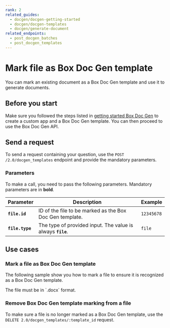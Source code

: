 ```yaml
---
rank: 2
related_guides:
  - docgen/docgen-getting-started
  - docgen/docgen-templates
  - docgen/generate-document
related_endpoints:
  - post_docgen_batches
  - post_docgen_templates
---
```


# Mark file as Box Doc Gen template

You can mark an existing document as a Box Doc Gen template and use it to generate documents.

## Before you start

Make sure you followed the steps listed in [getting started Box Doc Gen][docgen-prerequisites] to create a custom app and a Box Doc Gen template.
You can then proceed to use the Box Doc Gen API.

## Send a request

To send a request containing your question,
use the `POST /2.0/docgen_templates` endpoint and
provide the mandatory parameters.

### Parameters

To make a call, you need to pass the following parameters.
Mandatory parameters are in **bold**.

| Parameter    |Description         | Example                     |
| ------------ | ------ | --- |
| **`file.id`** | ID of the file to be marked as the Box Doc Gen template. | `12345678` |
| **`file.type`** | The type of provided input. The value is always **`file`**. | `file` |

## Use cases

### Mark a file as Box Doc Gen template

The following sample show you how to mark a file to ensure it is recognized as a Box Doc Gen template. 

<Message type='notice'>
The file must be in `.docx` format.
</Message>

<Samples id='post_docgen_templates' />

### Remove Box Doc Gen template marking from a file

To make sure a file is no longer marked as a Box Doc Gen template, 
use the `DELETE 2.0/docgen_templates/:template_id` request.

<Samples id='delete_docgen_templates_id' />

[docgen-prerequisites]: g://docgen/docgen-getting-started